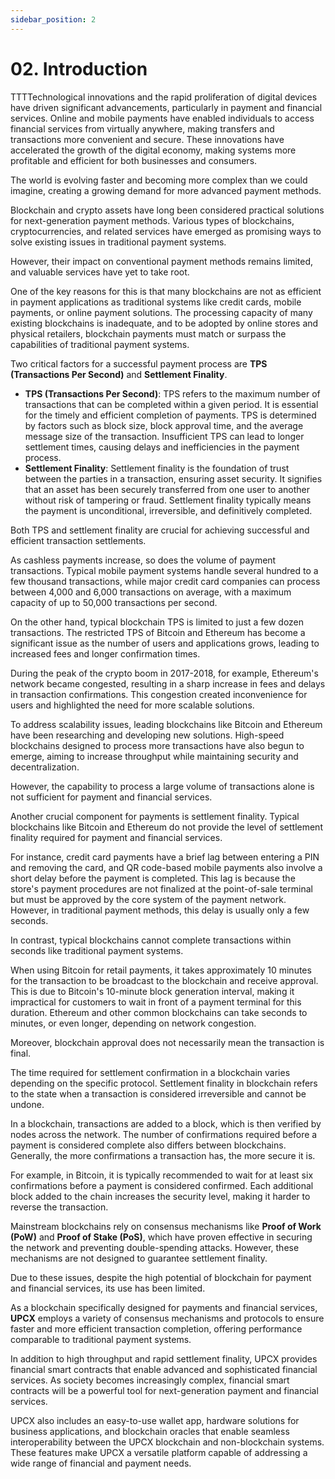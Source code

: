 ```yaml
---
sidebar_position: 2
---
```


# 02. Introduction

TTTTechnological innovations and the rapid proliferation of digital devices have driven significant advancements, particularly in payment and financial services. Online and mobile payments have enabled individuals to access financial services from virtually anywhere, making transfers and transactions more convenient and secure. These innovations have accelerated the growth of the digital economy, making systems more profitable and efficient for both businesses and consumers.

The world is evolving faster and becoming more complex than we could imagine, creating a growing demand for more advanced payment methods.

Blockchain and crypto assets have long been considered practical solutions for next-generation payment methods. Various types of blockchains, cryptocurrencies, and related services have emerged as promising ways to solve existing issues in traditional payment systems.

However, their impact on conventional payment methods remains limited, and valuable services have yet to take root.

One of the key reasons for this is that many blockchains are not as efficient in payment applications as traditional systems like credit cards, mobile payments, or online payment solutions. The processing capacity of many existing blockchains is inadequate, and to be adopted by online stores and physical retailers, blockchain payments must match or surpass the capabilities of traditional payment systems.

Two critical factors for a successful payment process are **TPS (Transactions Per Second)** and **Settlement Finality**.

- **TPS (Transactions Per Second)**:
  TPS refers to the maximum number of transactions that can be completed within a given period. It is essential for the timely and efficient completion of payments. TPS is determined by factors such as block size, block approval time, and the average message size of the transaction. Insufficient TPS can lead to longer settlement times, causing delays and inefficiencies in the payment process.
- **Settlement Finality**:
  Settlement finality is the foundation of trust between the parties in a transaction, ensuring asset security. It signifies that an asset has been securely transferred from one user to another without risk of tampering or fraud. Settlement finality typically means the payment is unconditional, irreversible, and definitively completed.

Both TPS and settlement finality are crucial for achieving successful and efficient transaction settlements.

As cashless payments increase, so does the volume of payment transactions. Typical mobile payment systems handle several hundred to a few thousand transactions, while major credit card companies can process between 4,000 and 6,000 transactions on average, with a maximum capacity of up to 50,000 transactions per second.

On the other hand, typical blockchain TPS is limited to just a few dozen transactions. The restricted TPS of Bitcoin and Ethereum has become a significant issue as the number of users and applications grows, leading to increased fees and longer confirmation times.

During the peak of the crypto boom in 2017-2018, for example, Ethereum's network became congested, resulting in a sharp increase in fees and delays in transaction confirmations. This congestion created inconvenience for users and highlighted the need for more scalable solutions.

To address scalability issues, leading blockchains like Bitcoin and Ethereum have been researching and developing new solutions. High-speed blockchains designed to process more transactions have also begun to emerge, aiming to increase throughput while maintaining security and decentralization.

However, the capability to process a large volume of transactions alone is not sufficient for payment and financial services.

Another crucial component for payments is settlement finality. Typical blockchains like Bitcoin and Ethereum do not provide the level of settlement finality required for payment and financial services.

For instance, credit card payments have a brief lag between entering a PIN and removing the card, and QR code-based mobile payments also involve a short delay before the payment is completed. This lag is because the store's payment procedures are not finalized at the point-of-sale terminal but must be approved by the core system of the payment network. However, in traditional payment methods, this delay is usually only a few seconds.

In contrast, typical blockchains cannot complete transactions within seconds like traditional payment systems.

When using Bitcoin for retail payments, it takes approximately 10 minutes for the transaction to be broadcast to the blockchain and receive approval. This is due to Bitcoin's 10-minute block generation interval, making it impractical for customers to wait in front of a payment terminal for this duration. Ethereum and other common blockchains can take seconds to minutes, or even longer, depending on network congestion.

Moreover, blockchain approval does not necessarily mean the transaction is final.

The time required for settlement confirmation in a blockchain varies depending on the specific protocol. Settlement finality in blockchain refers to the state when a transaction is considered irreversible and cannot be undone.

In a blockchain, transactions are added to a block, which is then verified by nodes across the network. The number of confirmations required before a payment is considered complete also differs between blockchains. Generally, the more confirmations a transaction has, the more secure it is.

For example, in Bitcoin, it is typically recommended to wait for at least six confirmations before a payment is considered confirmed. Each additional block added to the chain increases the security level, making it harder to reverse the transaction.

Mainstream blockchains rely on consensus mechanisms like **Proof of Work (PoW)** and **Proof of Stake (PoS)**, which have proven effective in securing the network and preventing double-spending attacks. However, these mechanisms are not designed to guarantee settlement finality.

Due to these issues, despite the high potential of blockchain for payment and financial services, its use has been limited.

As a blockchain specifically designed for payments and financial services, **UPCX** employs a variety of consensus mechanisms and protocols to ensure faster and more efficient transaction completion, offering performance comparable to traditional payment systems.

In addition to high throughput and rapid settlement finality, UPCX provides financial smart contracts that enable advanced and sophisticated financial services. As society becomes increasingly complex, financial smart contracts will be a powerful tool for next-generation payment and financial services.

UPCX also includes an easy-to-use wallet app, hardware solutions for business applications, and blockchain oracles that enable seamless interoperability between the UPCX blockchain and non-blockchain systems. These features make UPCX a versatile platform capable of addressing a wide range of financial and payment needs.
